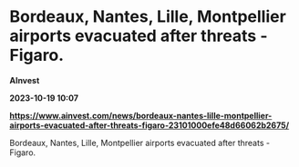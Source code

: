 # Bordeaux, Nantes, Lille, Montpellier airports evacuated after threats - Figaro.
**AInvest**

**2023-10-19 10:07**

**https://www.ainvest.com/news/bordeaux-nantes-lille-montpellier-airports-evacuated-after-threats-figaro-23101000efe48d66062b2675/**

Bordeaux, Nantes, Lille, Montpellier airports evacuated after threats - Figaro.